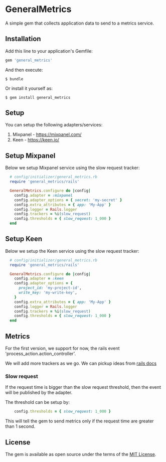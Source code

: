 # GeneralMetrics

A simple gem that collects application data to send to a metrics service.

## Installation

Add this line to your application's Gemfile:

```ruby
gem 'general_metrics'
```

And then execute:

    $ bundle

Or install it yourself as:

    $ gem install general_metrics

## Setup

You can setup the following adapters/services:

1. Mixpanel - https://mixpanel.com/
2. Keen - https://keen.io/

## Setup Mixpanel

Below we setup Mixpanel service using the slow request tracker:

```ruby
  # config/initializer/general_metrics.rb
  require 'general_metrics/rails'

  GeneralMetrics.configure do |config|
    config.adapter = :mixpanel
    config.adapter_options = { secret: 'my-secret' }
    config.extra_attributes = { app: 'My-App' }
    config.logger = Rails.logger
    config.trackers = %i(slow_request)
    config.thresholds = { slow_request: 1_000 }
  end
```

## Setup Keen

Below we setup the Keen service using the slow request tracker:

```ruby
  # config/initializer/general_metrics.rb
  require 'general_metrics/rails'

  GeneralMetrics.configure do |config|
    config.adapter = :keen
    config.adapter_options = {
      project_id: 'my-project-id',
      write_key: 'my-write-key',
    }
    config.extra_attributes = { app: 'My-App' }
    config.logger = Rails.logger
    config.trackers = %i(slow_request)
    config.thresholds = { slow_request: 1_000 }
  end
```

## Metrics

For the first version, we support for now, the rails event 'process_action.action_controller'.

We will add more trackers as we go. We can pickup ideas from [rails docs](https://guides.rubyonrails.org/active_support_instrumentation.html#sql-active-record)

### Slow request

If the request time is bigger than the slow request threshold, then the event
will be published by the adapter.

The threshold can be setup by:

```ruby
    config.thresholds = { slow_request: 1_000 }
```

This will tell the gem to send metrics only if the request time are greater than
1 second.

## License

The gem is available as open source under the terms of the [MIT License](https://opensource.org/licenses/MIT).
